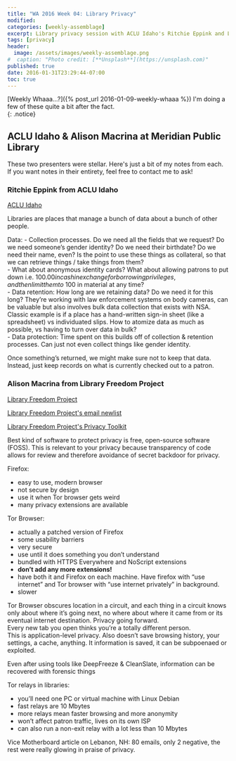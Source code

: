 ```yaml
---
title: "WA 2016 Week 04: Library Privacy"
modified:
categories: [weekly-assemblage]
excerpt: Library privacy session with ACLU Idaho's Ritchie Eppink and Library Freedom Project's Alison Macrina at Meridian Library District's unBound technology lab.
tags: [privacy]
header:
  image: /assets/images/weekly-assemblage.png
#  caption: "Photo credit: [**Unsplash**](https://unsplash.com)"
published: true
date: 2016-01-31T23:29:44-07:00
toc: true
---
```

[Weekly Whaaa…?]({% post_url 2016-01-09-weekly-whaaa %}) I'm doing a few of these quite a bit after the fact.  
{: .notice}  

## ACLU Idaho & Alison Macrina at Meridian Public Library  

These two presenters were stellar. Here's just a bit of my notes from each. If you want notes in their entirety, feel free to contact me to ask!  

### Ritchie Eppink from ACLU Idaho  

[ACLU Idaho](https://acluidaho.org/)  

Libraries are places that manage a bunch of data about a bunch of other people.  

Data: 
	- Collection processes. Do we need all the fields that we request? Do we need someone’s gender identity? Do we need their birthdate? Do we need their name, even? Is the point to use these things as collateral, so that we can retrieve things / take things from them?   
	- What about anonymous identity cards? What about allowing patrons to put down i.e. $100.00 in cash in exchange for borrowing privileges, and then limit them to ~$100 in material at any time?  
	- Data retention: How long are we retaining data? Do we need it for this long? They’re working with law enforcement systems on body cameras, can be valuable but also involves bulk data collection that exists with NSA. Classic example is if a place has a hand-written sign-in sheet (like a spreadsheet) vs individuated slips. How to atomize data as much as possible, vs having to turn over data in bulk?  
	- Data protection: Time spent on this builds off of collection & retention processes. Can just not even collect things like gender identity.  

Once something’s returned, we might make sure not to keep that data. Instead, just keep records on what is currently checked out to a patron.   

### Alison Macrina from Library Freedom Project  

[Library Freedom Project](https://libraryfreedomproject.org/)  

[Library Freedom Project's email newlist](https://lists.riseup.net/www/subscribe/libraryfreedom)  

[Library Freedom Project's Privacy Toolkit](https://libraryfreedomproject.org/resources/privacytoolkit)   


Best kind of software to protect privacy is free, open-source software (FOSS). This is relevant to your privacy because transparency of code allows for review and therefore avoidance of secret backdoor for privacy.   

Firefox:  
- easy to use, modern browser  
- not secure by design  
- use it when Tor browser gets weird  
- many privacy extensions are available  

Tor Browser:     
- actually a patched version of Firefox  
- some usability barriers  
- very secure  
- use until it does something you don’t understand  
- bundled with HTTPS Everywhere and NoScript extensions  
- **don’t add any more extensions!**  
- have both it and Firefox on each machine. Have firefox with “use internet” and Tor browser with “use internet privately” in background.  
- slower  

Tor Browser obscures location in a circuit, and each thing in a circuit knows only about where it’s going next, no where about where it came from or its eventual internet destination. Privacy going forward.   
Every new tab you open thinks you’re a totally different person.  
This is application-level privacy. Also doesn’t save browsing history, your settings, a cache, anything. It information is saved, it can be subpoenaed or exploited.  

Even after using tools like DeepFreeze & CleanSlate, information can be recovered with forensic things  

Tor relays in libraries:   
- you’ll need one PC or virtual machine with Linux Debian  
- fast relays are 10 Mbytes  
- more relays mean faster browsing and more anonymity  
- won’t affect patron traffic, lives on its own ISP  
- can also run a non-exit relay with a lot less than 10 Mbytes  

Vice Motherboard article on Lebanon, NH: 80 emails, only 2 negative, the rest were really glowing in praise of privacy.  

